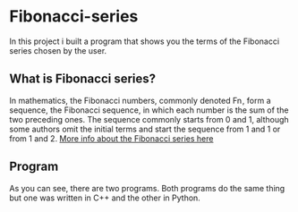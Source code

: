 # Fibonacci-series
In this project i built a program that shows you the terms of the Fibonacci series chosen by the user.

## What is Fibonacci series?
In mathematics, the Fibonacci numbers, commonly denoted Fn , form a sequence, the Fibonacci sequence, in which each number is the sum of the two preceding ones. The sequence commonly starts from 0 and 1, although some authors omit the initial terms and start the sequence from 1 and 1 or from 1 and 2. [More info about the Fibonacci series here](https://en.wikipedia.org/wiki/Fibonacci_number)

## Program
As you can see, there are two programs. Both programs do the same thing but one was written in C++ and the other in Python.
